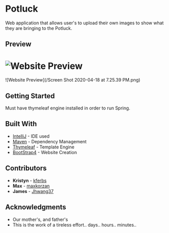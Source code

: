 # Potluck

Web application that allows user's to upload their own images to show what they are bringing to the Potluck.

## Preview

![Website Preview](https://res.cloudinary.com/kristynf/image/upload/v1587311301/Screen_Shot_2020-04-18_at_7.25.39_PM_yszz4k.png)
=======
![Website Preview](/Screen Shot 2020-04-18 at 7.25.39 PM.png)



## Getting Started

Must have thymeleaf engine installed in order to run Spring.


## Built With

* [IntelliJ](https://www.jetbrains.com/idea/) - IDE used
* [Maven](https://maven.apache.org/) - Dependency Management
* [Thymeleaf](https://www.thymeleaf.org/) - Template Engine
* [BootStrap4](https://getbootstrap.com/docs/4.0) - Website Creation


## Contributors

* **Kristyn**  - [kferbs](github.com/kferbs)
* **Max**  - [maxkorzan](https://github.com/maxkorzan)
* **James**  - [Jhwang37](https://github.com/Jhwang37)

## Acknowledgments

* Our mother's, and father's 
* This is the work of a tireless effort.. days.. hours.. minutes..

